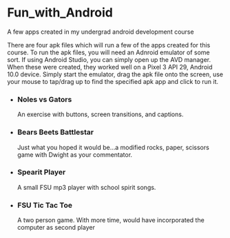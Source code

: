# Fun_with_Android
A few apps created in my undergrad android development course

There are four apk files which will run a few of the apps created for this course.  To run the apk files, you will need an Adnroid emulator of some sort.  If using Android Studio, you can simply open up the AVD manager.  When these were created, they worked well on a Pixel 3 API 29, Android 10.0 device.  Simply start the emulator, drag the apk file onto the screen, use your mouse to tap/drag up to find the specified apk app and click to run it.

*  ### Noles vs Gators 
      An exercise with buttons, screen transitions, and captions.

*  ### Bears Beets Battlestar
      Just what you hoped it would be...a modified rocks, paper, scissors game with Dwight as your commentator.

*  ### Spearit Player 
      A small FSU mp3 player with school spirit songs.

*  ### FSU Tic Tac Toe 
      A two person game. With more time, would have incorporated the computer as second player
